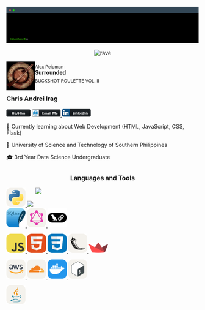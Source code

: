 <!-- Music -->

<p style="text-align: center;">
  <img loop="false" src="https://github.com/iragca/web-hosting/blob/main/web-assets/terminal.gif?raw=true" alt="terminal">
</p>

<p style="text-align: center;">
  <img src="https://github.com/iragca/web-hosting/blob/main/web-assets/blsuecube.gif?raw=true" alt="rave" />
</p>

<img align="left" src="https://github.com/iragca/web-hosting/blob/main/web-assets/logo_collection/alex_peipman_surrounded.jpg?raw=true" alt="alex-piepman_surrounded" width="75px">

<sub>Alex Peipman</sub><br>
**Surrounded**<br>
<sub>BUCKSHOT ROULETTE VOL. II</sub>

<h2></h2>

<!-- User -->

### Chris Andrei Irag

<p align="left">
  <img width="63px" src="https://github.com/MikeCodesDotNET/ColoredBadges/raw/master/svg/pronouns/hehim.svg"/>
  <a href="mailto:chrisandrei.irag@1.ustp.edu.ph">
    <img width="75px" src="https://github.com/MikeCodesDotNET/ColoredBadges/raw/master/svg/social/email_me.svg"/>
  </a>
  <a href="https://www.linkedin.com/in/chris-andrei-irag/">
    <img width="75px" src="https://github.com/MikeCodesDotNET/ColoredBadges/raw/master/svg/social/linkedin.svg"/>
  </a>
</p>

📖 Currently learning about Web Development (HTML, JavaScript, CSS, Flask)

🏫 University of Science and Technology of Southern Philippines

🎓 3rd Year Data Science Undergraduate

<h2></h2>

<!-- Languages and Tools -->

<h3 style="text-align: center;">Languages and Tools</h3>

<div>

<img align="right" src="https://github-readme-stats.vercel.app/api/top-langs/?username=iragca&show_icons=true&hide_border=true&layout=compact&hide=jupyter%20notebook&langs_count=8&theme=dracula" width="428">

<p align="left">
  <a href="https://www.python.org/">
    <img width="50px"src="https://github.com/tandpfun/skill-icons/raw/main/icons/Python-Light.svg"/>
  </a>
  <a href="https://scikit-learn.org/">
    <img width="50px"src="https://github.com/tandpfun/skill-icons/raw/main/icons/ScikitLearn-Dark.svg"/>
  </a>
  <a href="https://www.sqlite.org/">
    <img width="50px"src="https://github.com/tandpfun/skill-icons/raw/main/icons/SQLite.svg"/>
  <a href="https://graphql.org/">
    <img width="50px"src="https://github.com/tandpfun/skill-icons/raw/main/icons/GraphQL-Light.svg"/>
  </a>
  <a href="https://www.langchain.com/">
    <img width="50px" src="https://raw.githubusercontent.com/iragca/web-hosting/1ba79a20d32651314d74b34a4ccdf7ebe1809450/web-assets/logo_collection/langchain-light.svg">
  </a>
  </div>
</p>

<p align="left">
  <a href="https://www.ecma-international.org/publications-and-standards/standards/ecma-262/">
    <img width="50px"src="https://github.com/tandpfun/skill-icons/raw/main/icons/JavaScript.svg"/>
  </a>
  <a href="https://html.spec.whatwg.org/multipage/">
    <img width="50px"src="https://github.com/tandpfun/skill-icons/raw/main/icons/HTML.svg"/>
  </a>
  <a href="https://drafts.csswg.org/">
    <img width="50px"src="https://github.com/tandpfun/skill-icons/raw/main/icons/CSS.svg"/>
  </a>
  <a href="https://flask.palletsprojects.com/en/stable/">
    <img width="50px"src="https://github.com/tandpfun/skill-icons/raw/main/icons/Flask-Light.svg"/>
  </a>
  <a href="https://streamlit.io/">
    <img width="50px"src="https://github.com/iragca/web-hosting/blob/main/web-assets/logo_collection/streamlit-mark-color.png?raw=true"/>
  </a>
</p>

<p align="left">
  <a href="https://aws.amazon.com/">
    <img width="50px"src="https://github.com/tandpfun/skill-icons/raw/main/icons/AWS-Light.svg"/>
  </a>
  <a href="https://www.cloudflare.com/">
    <img width="50px"src="https://github.com/tandpfun/skill-icons/raw/main/icons/Cloudflare-Light.svg"/>
  </a>
  <a href="https://www.docker.com/">
    <img width="50px"src="https://github.com/tandpfun/skill-icons/raw/main/icons/Docker.svg"/>
  </a>
  <a href="https://www.gnu.org/software/bash/">
    <img width="50px"src="https://github.com/tandpfun/skill-icons/raw/main/icons/Bash-Light.svg"/>
  </a>
</p>

<!-- Low-Mid Level languages -->

<p align="left">
  <a href="https://www.java.com/en/">
    <img width="50px"src="https://github.com/tandpfun/skill-icons/raw/main/icons/Java-Light.svg"/>
  </a>
</p>
